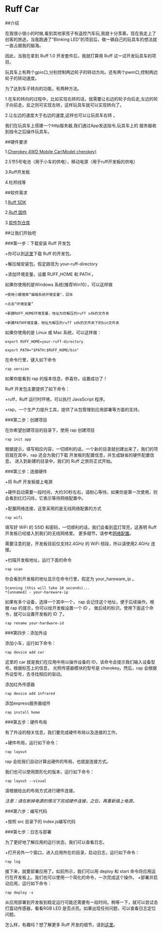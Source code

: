 # Ruff Car

##介绍

在我很小很小的时候,看到其他家孩子有遥控汽车玩,我就十分羡慕。现在我走上了创客的旅途，当我跑通了“Blinking LED”的项目后，做一辆自己的玩具车的想法就一直占据我的脑海。

因此，当我在拿到 Ruff 1.0 开发套件后，我就打算用 Ruff 试一试开发玩具车的项目。

玩具车上有两个gpio口,分别控制两边轮子的转动方向。还有两个pwm口,控制两边轮子的转动速度。

为了达到车子转向的功能，有两种方法。

1.在车的转向的过程中，比如实现右转的话，就需要让右边的轮子向后走,左边的轮子向前走。反之则可实现左转，这样玩具车就可以实现转向了。

2.让左边的速度大于右边的速度,这样也可以让玩具车右转 。

我们在玩具车上搭建一个http服务器,我们通过App发送指令,玩具车上的 服务器收到指令之后操作玩具车。

##硬件要求

1.[Cherokey 4WD Mobile Car(Model cherokey)](https://rap.ruff.io/raps/cherokey)

2.5节5号电池（用于小车的供电），移动电源（用于ruff开发板的供电）

3.Ruff开发板

4.杜邦线等

##软件需求

1.[Ruff SDK](https://ruff.io/zh-cn/docs/download.html)

2.[Ruff 固件](https://ruff.io/zh-cn/docs/download.html)

3.[软件包仓库](https://rap.ruff.io/)

##让我们开始吧

###第一步：下载安装 Ruff 开发包

+你可以到[这里](https://ruff.io/zh-cn/docs/download.html)下载 Ruff 的开发包。

+解压缩安装包，假定路径为 your-ruff-directory

+添加环境变量，设置 RUFF_HOME 和 PATH 。

如果你使用的是Windows 系统(推荐Win10），可以这样做

    +使用小娜搜索“编辑系统环境变量"，回车

    +点击“环境变量”

    +新建RUFF_HOME环境变量，地址为你解压的ruff sdk的文件夹

    +新建PATH环境变量，地址为解压的ruff sdk的文件夹下的bin文件夹

如果你使用的是 Linux 或 Mac 系统，可以这样做：

    export RUFF_HOME=your-ruff-directory

    export PATH="$PATH:$RUFF_HOME/bin"

在命令行里，键入如下命令

    rap version

如果你能看到 rap 的版本信息，恭喜你，设置成功了！

Ruff 开发包主要提供了如下命令：

+ruff，Ruff 运行时环境，可以执行 JavaScript 程序。

+rap，一个生产力提升工具，提供了从包管理到应用部署等方面的支持。

###第二步：创建项目

在你希望创建项目的目录下，使用 rap 创建项目

    rap init app

根据提示，填写相应内容，一切顺利的话，一个新的目录就创建出来了，我们的项目就在其中，rap 还会为我们下载
开发板的配置信息，并生成缺省的硬件配置信息。
进入到新建的目录中，我们的 Ruff 之旅将正式开始。

###第三步：连接硬件

+将 Ruff 开发板接上电源

+硬件启动需要一段时间，大约30秒左右，请耐心等待。如果你是第一次使用，则会看到红灯闪烁，它表示等待网络配置中。

+配置网络连接，这里采用的是无线网络配置的方式

    rap wifi
填写好 WiFi 的 SSID 和密码，一切顺利的话，我们会看到蓝灯常亮，这表明 Ruff 开发板已经接入到我们的无线网络里。
更多细节，请参考[网络配置](https://ruff.io/zh-cn/docs/network-configuration.html)。

需要注意的是，开发板目前仅支持2.4GHz 的 WiFi 频段，所以请使用2.4GHz 连接。

+扫描开发板地址，运行下面的命令

    rap scan

你会看到开发板的地址显示在命令行里，假定为 your_hareware_ip 。

    Scanning (this will take 10 seconds)...
    *[unnamed] - your-hareware-ip

如果有多个设备，选择一个其中一个， rap 会记住这个地址，便于后续操作。根据 rap 的提示，你可以给开发板设置一个 ID ，
做后续的标识。使用下面这个命令，就可以设置开发板的 ID 了。

    rap rename your-hardware-id

###第四步：添加外设

添加小车，运行如下命令：

    rap device add car

这里的 car 就是我们在应用中用以操作设备的 ID，该命令会提示我们输入设备型号。根据标签上的信息，
光照传感器模块的型号是 cherokey。然后，rap 会根据外设型号，去寻找相应的驱动。

添加红外传感器

    rap device add infrared

添加express服务器组件

    rap install home

###第五步：硬件布局

有了外设的相关信息，我们要完成硬件布局以及连接的工作。

+硬件布局，运行如下命令：

    rap layout

rap 会给我们自动计算出硬件的布局，也就是连接方式。

我们也可以使用图形化的版本，运行如下命令：

    rap layout --visual

请根据给出的布局方式进行硬件连接。

*注意：请在断掉电源的情况下完成硬件连接，之后，再重新插上电源。*

###第六步：编写代码

+按照 src 目录下的 index.js编写代码

###第七步：日志与部署

为了更好地了解应用的运行状态，我们可以查看日志。

+打开另外一个窗口，进入应用所在的目录，启动日志，运行如下命令：

    rap log

 接下来，就要部署应用了。如前所示，我们可以用 deploy 和 start 命令将应用运行在开发板上。我们也可以使用一个简化的命令，一次完成这个操作。
+部署并启动应用，运行如下命令：

    rap deploy -s

从应用部署到开发板到稳定运行可能还需要有一段时间。稍等一下，就可以尝试击打震动传感器，看看RGB LED 是否点亮。如果出现任何问题，可以查看日志定位问题。

怎么样，有趣吗？想了解更多 Ruff 开发的细节，请到[这里](https://ruff.io/zh-cn/docs/development-steps.html)。


























